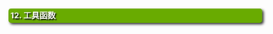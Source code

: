 <h1 style=" -moz-border-radius: 5px; -webkit-border-radius: 5px; -moz-box-shadow: 3px 3px 5px #333; -webkit-box-shadow: 3px 3px 5px #333; box-shadow: 3px 3px 5px #333;  border-radius: 5px; background-color: #69ab01; padding: 4px; color: white; line-height: 1.3em; text-shadow: 2px 2px 2px black; margin: 20px auto; font-size: medium; clear: both;">12. 工具函数</h1>
